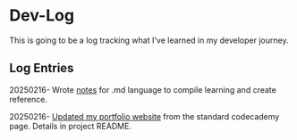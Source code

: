 # Dev-Log
 
 This is going to be a log tracking what I've learned in my developer journey.

## Log Entries

20250216- Wrote [notes](Notes/Markdown.md) for .md language to compile learning and create reference.

20250216- <a href='https://www.bencraddock811.github.io' target='_blank'>Updated my portfolio website</a> from the standard codecademy page. Details in project README.